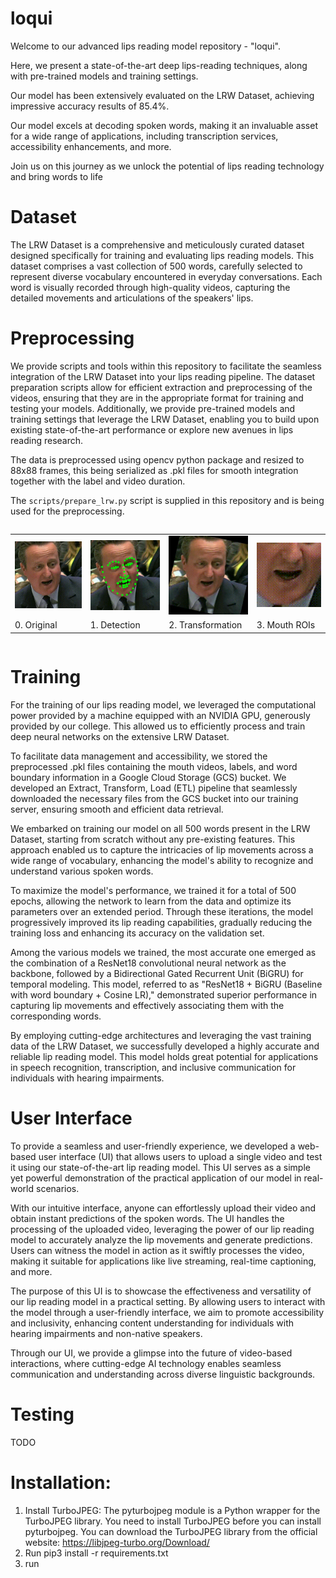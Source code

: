 # loqui 
Welcome to our advanced lips reading model repository - "loqui".

Here, we present a state-of-the-art deep lips-reading techniques, along with pre-trained models and training settings.

Our model has been extensively evaluated on the LRW Dataset, achieving impressive accuracy results of 85.4%.

Our model excels at decoding spoken words, making it an invaluable asset for a wide range of applications, including transcription services, accessibility enhancements, and more.

Join us on this journey as we unlock the potential of lips reading technology and bring words to life

# Dataset
The LRW Dataset is a comprehensive and meticulously curated dataset designed specifically for training and evaluating lips reading models.
This dataset comprises a vast collection of 500 words, carefully selected to represent diverse vocabulary encountered in everyday conversations.
Each word is visually recorded through high-quality videos, capturing the detailed movements and articulations of the speakers' lips.


# Preprocessing
We provide scripts and tools within this repository to facilitate the seamless integration of the LRW Dataset into your lips reading pipeline.
The dataset preparation scripts allow for efficient extraction and preprocessing of the videos, ensuring that they are in the appropriate format for training and testing your models.
Additionally, we provide pre-trained models and training settings that leverage the LRW Dataset, enabling you to build upon existing state-of-the-art performance or explore new avenues in lips reading research.

The data is preprocessed using opencv python package and resized to 88x88 frames, this being serialized as .pkl files for smooth integration together with the label and video duration.

The `scripts/prepare_lrw.py` script is supplied in this repository and is being used for the preprocessing.

<table style="display: inline-table;">  
<tr><td><img src="doc/demo/original.gif", width="144"></td><td><img src="doc/demo/detected.gif" width="144"></td><td><img src="doc/demo/transformed.gif" width="144"></td><td><img src="doc/demo/cropped.gif" width="144"></td></tr>
<tr><td>0. Original</td> <td>1. Detection</td> <td>2. Transformation</td> <td>3. Mouth ROIs</td> </tr>
</table>


# Training
For the training of our lips reading model, we leveraged the computational power provided by a machine equipped with an NVIDIA GPU, generously provided by our college. This allowed us to efficiently process and train deep neural networks on the extensive LRW Dataset.

To facilitate data management and accessibility, we stored the preprocessed .pkl files containing the mouth videos, labels, and word boundary information in a Google Cloud Storage (GCS) bucket. We developed an Extract, Transform, Load (ETL) pipeline that seamlessly downloaded the necessary files from the GCS bucket into our training server, ensuring smooth and efficient data retrieval.

We embarked on training our model on all 500 words present in the LRW Dataset, starting from scratch without any pre-existing features. This approach enabled us to capture the intricacies of lip movements across a wide range of vocabulary, enhancing the model's ability to recognize and understand various spoken words.

To maximize the model's performance, we trained it for a total of 500 epochs, allowing the network to learn from the data and optimize its parameters over an extended period. Through these iterations, the model progressively improved its lip reading capabilities, gradually reducing the training loss and enhancing its accuracy on the validation set.

Among the various models we trained, the most accurate one emerged as the combination of a ResNet18 convolutional neural network as the backbone, followed by a Bidirectional Gated Recurrent Unit (BiGRU) for temporal modeling. This model, referred to as "ResNet18 + BiGRU (Baseline with word boundary + Cosine LR)," demonstrated superior performance in capturing lip movements and effectively associating them with the corresponding words.

By employing cutting-edge architectures and leveraging the vast training data of the LRW Dataset, we successfully developed a highly accurate and reliable lip reading model. This model holds great potential for applications in speech recognition, transcription, and inclusive communication for individuals with hearing impairments.

# User Interface
To provide a seamless and user-friendly experience, we developed a web-based user interface (UI) that allows users to upload a single video and test it using our state-of-the-art lip reading model. This UI serves as a simple yet powerful demonstration of the practical application of our model in real-world scenarios.

With our intuitive interface, anyone can effortlessly upload their video and obtain instant predictions of the spoken words. The UI handles the processing of the uploaded video, leveraging the power of our lip reading model to accurately analyze the lip movements and generate predictions. Users can witness the model in action as it swiftly processes the video, making it suitable for applications like live streaming, real-time captioning, and more.

The purpose of this UI is to showcase the effectiveness and versatility of our lip reading model in a practical setting. By allowing users to interact with the model through a user-friendly interface, we aim to promote accessibility and inclusivity, enhancing content understanding for individuals with hearing impairments and non-native speakers.

Through our UI, we provide a glimpse into the future of video-based interactions, where cutting-edge AI technology enables seamless communication and understanding across diverse linguistic backgrounds.
# Testing
TODO

# Installation:
1. Install TurboJPEG: The pyturbojpeg module is a Python wrapper for the TurboJPEG library. You need to install TurboJPEG before you can install pyturbojpeg. You can download the TurboJPEG library from the official website: https://libjpeg-turbo.org/Download/
2. Run pip3 install -r requirements.txt
3. run

